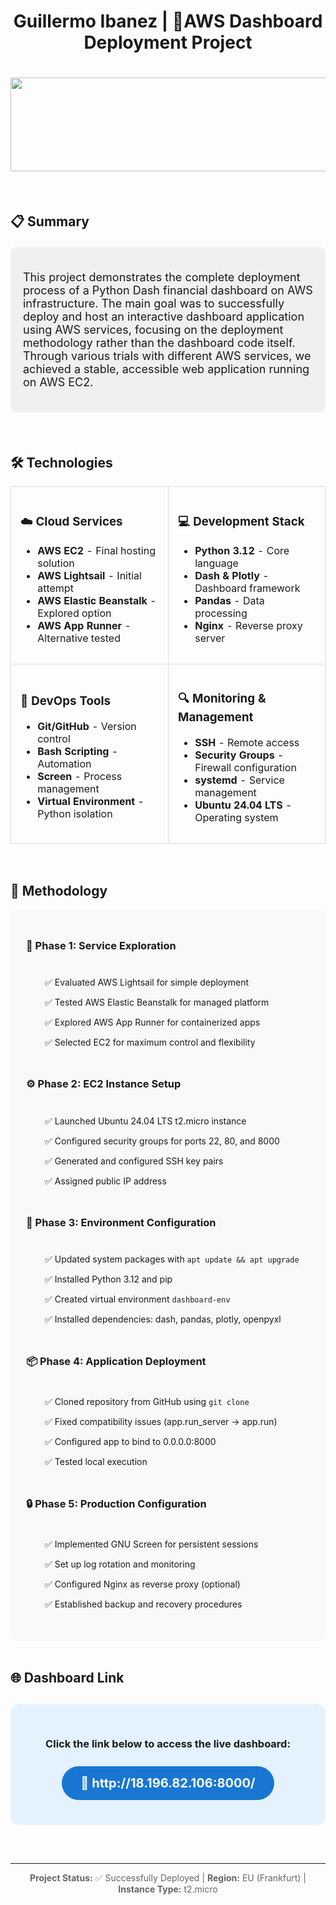 <div align="center">
  <h1>Guillermo Ibanez | 🚀AWS Dashboard Deployment Project</h1>
  <h1><img src="https://user-images.githubusercontent.com/74038190/221352987-68da234d-4d62-4e9d-9d7f-098dc657c2dc.gif" width="700" height="150"></h1>
</div>


<br>

## 📋 Summary

<div style="background-color: #f0f0f0; padding: 20px; border-radius: 10px; margin: 20px 0;">
  <p style="font-size: 18px;">
    This project demonstrates the complete deployment process of a Python Dash financial dashboard on AWS infrastructure. The main goal was to successfully deploy and host an interactive dashboard application using AWS services, focusing on the deployment methodology rather than the dashboard code itself. Through various trials with different AWS services, we achieved a stable, accessible web application running on AWS EC2.
  </p>
</div>

<br>

## 🛠️ Technologies

<table style="width: 100%; border-collapse: collapse;">
  <tr>
    <td style="padding: 15px; border: 1px solid #ddd;">
      <h3>☁️ Cloud Services</h3>
      <ul>
        <li><strong>AWS EC2</strong> - Final hosting solution</li>
        <li><strong>AWS Lightsail</strong> - Initial attempt</li>
        <li><strong>AWS Elastic Beanstalk</strong> - Explored option</li>
        <li><strong>AWS App Runner</strong> - Alternative tested</li>
      </ul>
    </td>
    <td style="padding: 15px; border: 1px solid #ddd;">
      <h3>💻 Development Stack</h3>
      <ul>
        <li><strong>Python 3.12</strong> - Core language</li>
        <li><strong>Dash & Plotly</strong> - Dashboard framework</li>
        <li><strong>Pandas</strong> - Data processing</li>
        <li><strong>Nginx</strong> - Reverse proxy server</li>
      </ul>
    </td>
  </tr>
  <tr>
    <td style="padding: 15px; border: 1px solid #ddd;">
      <h3>🔧 DevOps Tools</h3>
      <ul>
        <li><strong>Git/GitHub</strong> - Version control</li>
        <li><strong>Bash Scripting</strong> - Automation</li>
        <li><strong>Screen</strong> - Process management</li>
        <li><strong>Virtual Environment</strong> - Python isolation</li>
      </ul>
    </td>
    <td style="padding: 15px; border: 1px solid #ddd;">
      <h3>🔍 Monitoring & Management</h3>
      <ul>
        <li><strong>SSH</strong> - Remote access</li>
        <li><strong>Security Groups</strong> - Firewall configuration</li>
        <li><strong>systemd</strong> - Service management</li>
        <li><strong>Ubuntu 24.04 LTS</strong> - Operating system</li>
      </ul>
    </td>
  </tr>
</table>

<br>

## 📝 Methodology

<div style="background-color: #f8f9fa; padding: 25px; border-radius: 10px;">

### 🔄 Phase 1: Service Exploration
<div style="margin-left: 20px; padding: 10px;">
  <p>✅ Evaluated AWS Lightsail for simple deployment</p>
  <p>✅ Tested AWS Elastic Beanstalk for managed platform</p>
  <p>✅ Explored AWS App Runner for containerized apps</p>
  <p>✅ Selected EC2 for maximum control and flexibility</p>
</div>

### ⚙️ Phase 2: EC2 Instance Setup
<div style="margin-left: 20px; padding: 10px;">
  <p>✅ Launched Ubuntu 24.04 LTS t2.micro instance</p>
  <p>✅ Configured security groups for ports 22, 80, and 8000</p>
  <p>✅ Generated and configured SSH key pairs</p>
  <p>✅ Assigned public IP address</p>
</div>

### 🐍 Phase 3: Environment Configuration
<div style="margin-left: 20px; padding: 10px;">
  <p>✅ Updated system packages with <code>apt update && apt upgrade</code></p>
  <p>✅ Installed Python 3.12 and pip</p>
  <p>✅ Created virtual environment <code>dashboard-env</code></p>
  <p>✅ Installed dependencies: dash, pandas, plotly, openpyxl</p>
</div>

### 📦 Phase 4: Application Deployment
<div style="margin-left: 20px; padding: 10px;">
  <p>✅ Cloned repository from GitHub using <code>git clone</code></p>
  <p>✅ Fixed compatibility issues (app.run_server → app.run)</p>
  <p>✅ Configured app to bind to 0.0.0.0:8000</p>
  <p>✅ Tested local execution</p>
</div>

### 🔒 Phase 5: Production Configuration
<div style="margin-left: 20px; padding: 10px;">
  <p>✅ Implemented GNU Screen for persistent sessions</p>
  <p>✅ Set up log rotation and monitoring</p>
  <p>✅ Configured Nginx as reverse proxy (optional)</p>
  <p>✅ Established backup and recovery procedures</p>
</div>

</div>

<br>

## 🌐 Dashboard Link

<div align="center" style="background-color: #e3f2fd; padding: 30px; border-radius: 15px; margin: 30px 0;">
  <h3>Click the link below to access the live dashboard:</h3>
  <a href="http://18.196.82.106:8000/" target="_blank" style="text-decoration: none;">
    <div style="background-color: #1976d2; color: white; padding: 15px 30px; border-radius: 30px; display: inline-block; font-size: 20px; font-weight: bold; margin: 10px;">
      🚀 http://18.196.82.106:8000/
    </div>
  </a>
</div>

<br>

---

<div align="center">
  <p style="color: #666;">
    <strong>Project Status:</strong> ✅ Successfully Deployed | 
    <strong>Region:</strong> EU (Frankfurt) | 
    <strong>Instance Type:</strong> t2.micro
  </p>
</div>
